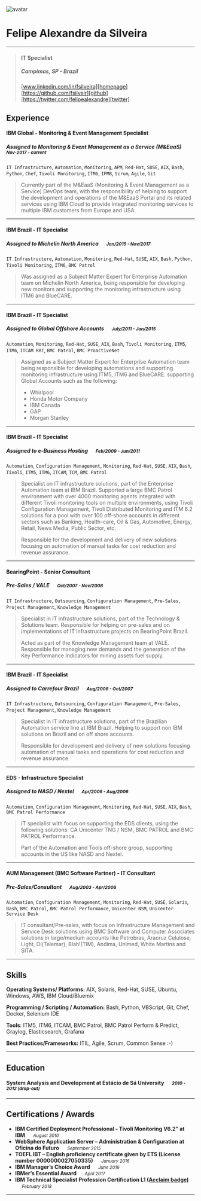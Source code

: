 
![avatar][] 
# Felipe Alexandre da Silveira

---

> #### IT Specialist
> #####  Campimas, SP - Brazil &emsp; 
>[www.linkedin.com/in/fsilveira][homepage] &emsp; [https://github.com/fsilveir][github] &emsp; [https://twitter.com/felipealexandre][twitter]

## Experience
#### IBM Global - Monitoring & Event Management Specialist
##### Assigned to Monitoring & Event Management as a Service (M&EaaS) &emsp; <small>*Nov-2017 - current*</small>
`IT Infrastructure`, `Automation`, `Monitoring`, `APM`, `Red-Hat`, `SUSE`, `AIX`, `Bash`, `Python`, `Chef`, `Tivoli Monitoring`, `ITM6`, `IPM8`, `Scrum`, `Agile`, `Git`
> Currently part of the M&EaaS (Monitoring & Event Management as a Service) DevOps team, with the responsibility of helping to support the development and operations of the M&EaaS Portal and its related services using IBM Cloud to provide integrated monitoring services to multiple IBM customers from Europe and USA.

---
#### IBM Brazil - IT Specialist
##### Assigned to Michelin North America &emsp; <small>*Jan/2015 - Nov/2017*</small>
`IT Infrastructure`, `Automation`, `Monitoring`, `Red-Hat`, `SUSE`, `AIX`, `Bash`, `Python`, `Tivoli Monitoring`, `ITM6`, `BMC Patrol`
> Was assigned as a Subject Matter Expert for Enterprise Automation team on Michelin North America, being responsible for developing new monitors and supporting the monitoring infrastructure using ITM6 and BlueCARE.

---
#### IBM Brazil - IT Specialist
##### Assigned to Global Offshore Accounts &emsp; <small>*July/2011 - Jan/2015*</small>
`Automation`, `Monitoring`, `Red-Hat`, `SUSE`, `AIX`, `Bash`, `Tivoli Monitoring`, `ITM5`, `ITM6`, `ITCAM RRT`, `BMC Patrol`, `BMC ProactiveNet`
> Assigned as a Subject Matter Expert for Enterprise Automation team being responsible for developing automations and supporting  monitoring infrastructure using ITM5, ITM6 and BlueCARE. supporting Global Accounts such as the following:
> 
> - Whirlpool
> - Honda Motor Company
> - IBM Canada
> - GAP
> - Morgan Stanley

---
#### IBM Brazil - IT Specialist
##### Assigned to e-Business Hosting &emsp; <small>*Feb/2009 - Jun/2011*</small>
`Automation`, `Configuration Management`, `Monitoring`, `Red-Hat`, `SUSE`, `AIX`, `Bash`, `Tivoli`, `ITM5`, `ITM6`, `ITCAM`, `TCM`, `BMC Patrol`
> Specialist on IT infrastructure solutions, part of the Enterprise Automation team at IBM Brazil. Supported a large BMC Patrol environment with over 4000 monitoring agents integrated with different Tivoli monitoring tools on multiple environments, using Tivoli Configuration Management, Tivoli Distributed Monitoring and ITM 6.2 solutions for a pool with over 100 off-shore accounts in different sectors such as Banking, Health-care, Oil & Gas, Automotive, Energy, Retail, News Media, Public Sector, etc.
> 
> Responsible for the development and delivery of new solutions focusing on automation of manual tasks for cost reduction and revenue assurance.

---
#### BearingPoint - Senior Consultant
##### Pre-Sales / VALE &emsp; <small>*Oct/2007 - Nov/2008*</small>
`IT Infrastructure`, `Outsourcing`, `Configuration Management`, `Pre-Sales`, `Project Management`, `Knowledge Management`
> 
> Specialist in IT infrastructure solutions, part of the Technology & Solutions team. Responsible for helping on pre-sales and on implementations of IT infrastructure projects on BearingPoint Brazil.
> 
> Acted as part of the Knowledge Management team at VALE. Responsible for managing new demands and the generation of the Key Performance Indicators for mining assets fuel supply.

---

#### IBM Brazil - IT Specialist
##### Assigned to Carrefour Brazil &emsp; <small>*Aug/2006 - Oct/2007*</small>
`IT Infrastructure`, `Outsourcing`, `Configuration Management`, `Pre-Sales`, `Project Management`, `Knowledge Management`
> 
> Specialist in IT infrastructure solutions, part of the Brazilian Automation service line at IBM Brazil. Helping to support non IBM solutions on Brazil and on off shore accounts.
>
> Responsible for development and delivery of new solutions focusing automation of manual tasks and operations for cost reduction and revenue assurance.

---
#### EDS - Infrastructure Specialist
##### Assigned to NASD / Nextel &emsp; <small>*Apr/2006 - Aug/2006*</small>
`Automation`, `Configuration Management`, `Monitoring`, `Red-Hat`, `SUSE`, `AIX`, `Bash`, `BMC Patrol Performance`
> IT specialist with focus on supporting the EDS clients, using the following solutions: CA Unicenter TNG / NSM, BMC PATROL and BMC PATROL Performance.
> 
> Part of the Automation and Tools off-shore group, supporting accounts in the US like NASD and Nextel.

---
#### AUM Management (BMC Software Partner) - IT Consultant
##### Pre-Sales/Consultant &emsp; <small>*Aug/2003 - Apr/2006*</small>
`Automation`, `Configuration Management`, `Monitoring`, `Red-Hat`, `SUSE`, `Solaris`, `Bash`, `BMC Patrol`, `BMC Patrol Performance`, `Unicenter NSM`, `Unicenter Service Desk`
> IT consultant/Pre-sales, with focus on Infrastructure Management and Service Desk solutions using BMC Software and Computer Associates solutions in large/medium accounts like Petrobras, Aracruz Celulose, Light, Oi(Telemar), Blah!(TIM), Andima, Unimed, White Martins and SITA.

---
## Skills
**Operating Systems/ Platforms:** 
AIX, Solaris, Red-Hat, SUSE, Ubuntu, Windows, AWS, IBM Cloud/Bluemix

**Programming / Scripting / Automation:**
Bash, Python, VBScript, Git, Chef, Docker, Selenium IDE

**Tools**: 
ITM5, ITM6, ITCAM, BMC Patrol, BMC Patrol Perform & Predict, Graylog, Elasticsearch, Grafana

**Best Practices/Frameworks:** 
ITIL, Agile, Scrum, Common Sense :-)

---
## Education
#### System Analysis and Development at Estácio de Sá University &emsp; <small>*2010 - 2012 (drop-out)*</small>

---
## Certifications / Awards
- **IBM Certified Deployment Professional - Tivoli Monitoring V6.2” at IBM**  &emsp; <small>*August 2010*</small>
- **WebSphere Application Server – Administration & Configuration at Oficina do Futuro**   &emsp; <small>*September 2015*</small>
- **TOEFL IBT – English proficiency certificate given by ETS (License number 0000000027050335)**  &emsp; <small>*January 2016*</small>
- **IBM Manager’s Choice Award** &emsp; <small>*June 2016*</small>
- **IBMer’s Essential Award** &emsp; <small>*April 2017*</small>
- **IBM Technical Specialist Profession Certification L1 [(Acclaim badge)](https://www.youracclaim.com/badges/80aed25a-14c8-4e44-a3ca-8c85d2cd3ff6)** &emsp; <small>*February 2018*</small>


---
[avatar]: https://avatars2.githubusercontent.com/u/22261731?s=400&u=56827490122520c394b94aa1515eb54e95d89d25&v=4
[homepage]: http://www.linkedin.com/in/fsilveira
[twitter]: https://twitter.com/felipealexandre
[github]: https://github.com/fsilveir
